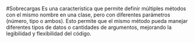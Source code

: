 #Sobrecargas
Es una característica que permite definir múltiples métodos con el mismo nombre en una clase, pero con diferentes parámetros (número, tipo o ambos).
Esto permite que el mismo método pueda manejar diferentes tipos de datos o cantidades de argumentos, mejorando la legibilidad y flexibilidad del código.
